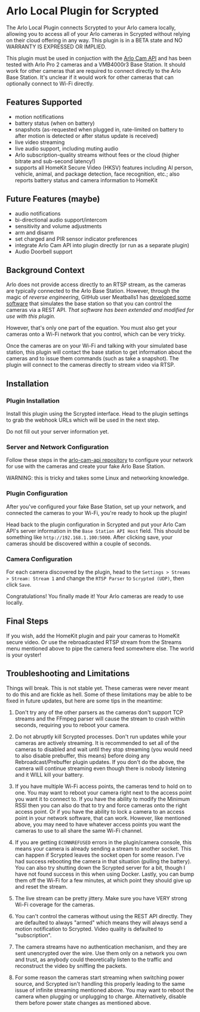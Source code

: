 # Arlo Local Plugin for Scrypted

The Arlo Local Plugin connects Scrypted to your Arlo camera locally, allowing you to access all of your Arlo cameras in Scrypted without relying on their cloud offering in any way. This plugin is in a BETA state and NO WARRANTY IS EXPRESSED OR IMPLIED.

This plugin must be used in conjuction with the [Arlo Cam API](https://github.com/brianschrameck/arlo-cam-api) and has been tested with Arlo Pro 2 cameras and a VMB4000r3 Base Station. It should work for other cameras that are required to connect directly to the Arlo Base Station. It's unclear if it would work for other cameras that can optionally connect to Wi-Fi directly.

## Features Supported

* motion notifications
* battery status (when on battery)
* snapshots (as-requested when plugged in, rate-limited on battery to after motion is detected or after status update is received)
* live video streaming
* live audio support, including muting audio
* Arlo subscription-quality streams without fees or the cloud (higher bitrate and sub-second latency!)
* supports all HomeKit Secure Video (HKSV) features including AI person, vehicle, animal, and package detection, face recognition, etc.; also reports battery status and camera information to HomeKit

## Future Features (maybe)

* audio notifications
* bi-directional audio support/intercom
* sensitivity and volume adjustments
* arm and disarm
* set charged and PIR sensor indicator preferences
* integrate Arlo Cam API into plugin directly (or run as a separate plugin)
* Audio Doorbell support

## Background Context

Arlo does not provide access directly to an RTSP stream, as the cameras are typically connected to the Arlo Base Station. However, through the magic of *reverse engineering*, GitHub user Meatballs1 has [developed some software](https://github.com/Meatballs1/arlo-cam-api) that simulates the base station so that you can control the cameras via a REST API. *That software has been extended and modified for use with this plugin.*

However, that's only one part of the equation. You must also get your cameras onto a Wi-Fi network that you control, which can be very tricky.

Once the cameras are on your Wi-Fi and talking with your simulated base station, this plugin will contact the base station to get information about the cameras and to issue them commands (such as take a snapshot). The plugin will connect to the cameras directly to stream video via RTSP.

## Installation

### Plugin Installation

Install this plugin using the Scrypted interface. Head to the plugin settings to grab the webhook URLs which will be used in the next step.

Do not fill out your server information yet.

### Server and Network Configuration

Follow these steps in the [arlo-cam-api repository](https://github.com/brianschrameck/arlo-cam-api#readme) to configure your network for use with the cameras and create your fake Arlo Base Station.

WARNING: this is tricky and takes some Linux and networking knowledge.

### Plugin Configuration

After you've configured your fake Base Station, set up your network, and connected the cameras to your Wi-Fi, you're ready to hook up the plugin!

Head back to the plugin configuration in Scrypted and put your Arlo Cam API's server information in the `Base Station API Host` field. This should be something like `http://192.168.1.100:5000`. After clicking save, your cameras should be discovered within a couple of seconds.

### Camera Configuration

For each camera discovered by the plugin, head to the `Settings > Streams > Stream: Stream 1` and change the `RTSP Parser` to `Scrypted (UDP)`, then click `Save`.

Congratulations! You finally made it! Your Arlo cameras are ready to use locally.

## Final Steps

If you wish, add the HomeKit plugin and pair your cameras to HomeKit secure video. Or use the rebroadcasted RTSP stream from the Streams menu mentioned above to pipe the camera feed somewhere else. The world is your oyster!

## Troubleshooting and Limitations

Things will break. This is not stable yet. These cameras were never meant to do this and are fickle as hell. Some of these limitations may be able to be fixed in future updates, but here are some tips in the meantime:

1. Don't try any of the other parsers as the cameras don't support TCP streams and the FFmpeg parser will cause the stream to crash within seconds, requiring you to reboot your camera.

2. Do not abruptly kill Scrypted processes. Don't run updates while your cameras are actively streaming. It is recommended to set all of the cameras to disabled and wait until they stop streaming (you would need to also disable prebuffer, this means) before doing any Rebroadcast/Prebuffer plugin updates. If you don't do the above, the camera will continue streaming even though there is nobody listening and it WILL kill your battery.

3. If you have multiple Wi-Fi access points, the cameras tend to hold on to one. You may want to reboot your camera right next to the access point you want it to connect to. If you have the ability to modify the Minimum RSSI then you can also do that to try and force cameras onto the right access point. Or if you have the ability to lock a camera to an access point in your network software, that can work. However, like mentioned above, you may need to have whatever access points you want the cameras to use to all share the same Wi-Fi channel.

4. If you are getting `ECONNREFUSED` errors in the plugin/camera console, this means your camera is already sending a stream to another socket. This can happen if Scrypted leaves the socket open for some reason. I've had success rebooting the camera in that situation (pulling the battery). You can also try shutting down the Scrypted server for a bit, though I have not found success in this when using Docker. Lastly, you can bump them off the Wi-Fi for a few minutes, at which point they should give up and reset the stream.

5. The live stream can be pretty jittery. Make sure you have VERY strong Wi-Fi coverage for the cameras.

6. You can't control the cameras without using the REST API directly. They are defaulted to always "armed" which means they will always send a motion notification to Scrypted. Video quality is defaulted to "subscription".

7. The camera streams have no authentication mechanism, and they are sent unencrypted over the wire. Use them only on a network you own and trust, as anybody could theoretically listen to the traffic and reconstruct the video by sniffing the packets.

8. For some reason the cameras start streaming when switching power source, and Scrypted isn't handling this properly leading to the same issue of infinite streaming mentioned above. You may want to reboot the camera when plugging or unplugging to charge. Alternatively, disable them before power state changes as mentioned above.